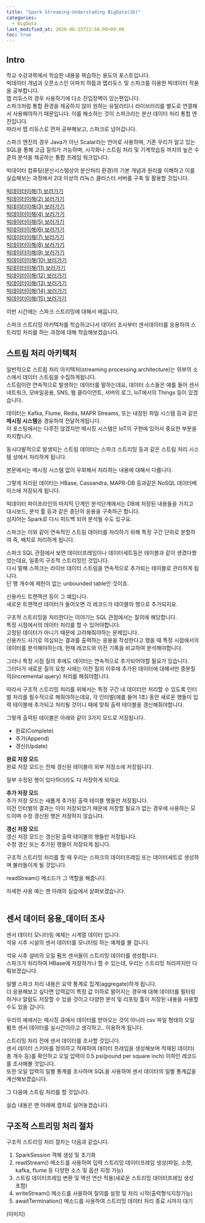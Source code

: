 ```yaml
---
title: "Spark Streaming-Understading BigData(16)"
categories: 
  - BigData
last_modified_at: 2020-06-25T22:58:00+09:00
toc: true
---
```


Intro
---
학교 수강과목에서 학습한 내용을 복습하는 용도의 포스트입니다.<br/>
빅데이터 개념과 오픈소스인 아파치 하둡과 맵리듀스 및 스파크를 이용한 빅데이터 적용을 공부합니다.<br/>
맵 리듀스의 경우 사용하기에 다소 진입장벽이 있는편입니다.<br/> 스파크처럼 통합 환경을 제공하지 않아 원하는 유틸리티나 라이브러리를 별도로 연결해서 사용해야하기 때문입니다. 이를 해소하는 것이 스파크라는 분산 데이터 처리 통합 엔진입니다.<br/>
따라서 맵 리듀스로 먼저 공부해보고, 스파크로 넘어갑니다.<br/>

스파크 엔진의 경우 Java가 아닌 Scalar라는 언어로 사용하며, 기존 우리가 알고 있는 SQL을 통해 고급 질의가 가능하며, 시각화나 스트림 처리 및 기계학습등 까지의 높은 수준의 분석을 제공하는 통합 프레임 워크입니다.<br/>

빅데이터 컴퓨팅(분산시스템상의 분산처리 환경)의 기본 개념과 원리를 이해하고 이를 실습해보는 과정에서 2대 이상의 리눅스 클러스터 서버를 구축 및 활용할 것입니다.<br/>

[빅데이터이해(1) 보러가기](https://ohjinjin.github.io/bigdata/bigdata-1/)<br/>
[빅데이터이해(2) 보러가기](https://ohjinjin.github.io/bigdata/bigdata-2/)<br/>
[빅데이터이해(3) 보러가기](https://ohjinjin.github.io/bigdata/bigdata-3/)<br/>
[빅데이터이해(4) 보러가기](https://ohjinjin.github.io/bigdata/bigdata-4/)<br/>
[빅데이터이해(5) 보러가기](https://ohjinjin.github.io/bigdata/bigdata-5/)<br/>
[빅데이터이해(6) 보러가기](https://ohjinjin.github.io/bigdata/bigdata-6/)<br/>
[빅데이터이해(7) 보러가기](https://ohjinjin.github.io/bigdata/bigdata-7/)<br/>
[빅데이터이해(8) 보러가기](https://ohjinjin.github.io/bigdata/bigdata-8/)<br/>
[빅데이터이해(9) 보러가기](https://ohjinjin.github.io/bigdata/bigdata-9/)<br/>
[빅데이터이해(10) 보러가기](https://ohjinjin.github.io/bigdata/bigdata-10/)<br/>
[빅데이터이해(11) 보러가기](https://ohjinjin.github.io/bigdata/bigdata-11/)<br/>
[빅데이터이해(12) 보러가기](https://ohjinjin.github.io/bigdata/bigdata-12/)<br/>
[빅데이터이해(13) 보러가기](https://ohjinjin.github.io/bigdata/bigdata-13/)<br/>
[빅데이터이해(14) 보러가기](https://ohjinjin.github.io/bigdata/bigdata-14/)<br/>
[빅데이터이해(15) 보러가기](https://ohjinjin.github.io/bigdata/bigdata-15/)<br/>

이번 시간에는 스파크 스트리밍에 대해서 배웁니다.<br/>

스파크 스트리밍 아키텍처를 학습하고나서 데이터 조사부터 센서데이터를 응용하여 스트리밍 처리를 하는 과정에 대해 학습해보겠습니다.<br/>

스트림 처리 아키텍처
---
일반적으로 스트림 처리 아키텍처(streaming processing architecture)는 외부의 소스에서 데이터 스트림을 수집하게됩니다.<br/>
스트림이란 연속적으로 발생하는 데이터를 말하는데요, 데이터 소스들은 예를 들어 센서네트워크, 모바일응용, SNS, 웹 클라이언트, 서버의 로그, IoT에서의 Things 등이 있겠습니다.<br/>

데이터는 Kafka, Flume, Redis, MAPR Streams, 또는 내장된 파일 시스템 등과 같은 **메시징 시스템**을 경유하여 전달하게됩니다.<br/> 이 포스팅에서는 다루진 않겠지만 메시징 시스템은 IoT의 구현에 있어서 중요한 부분을 차지합니다.<br/>

동시다발적으로 발생되는 스트림 데이터는 스파크 스트리밍 등과 같은 스트림 처리 시스템 상에서 처리하게 됩니다.<br/>

본문에서는 메시징 시스템 없이 우회해서 처리하는 내용에 대해서 다룹니다.<br/>

그렇게 처리된 데이터는 HBase, Cassandra, MAPR\-DB 등과같은 NoSQL 데이터베이스에 저장되게 됩니다.<br/>

빅데이터 파이프라인의 마지막 단계인 분석단계에서는 DB에 저장된 내용들을 가지고 대시보드, 분석 툴 등과 같은 종단의 응용을 구축하곤 합니다.<br/>
심지어는 Spark로 다시 피드백 되어 분석될 수도 있구요.<br/>

스파크는 이와 같이 연속적인 스트림 데이터를 처리하기 위해 특정 구간 단위로 분할하여 즉, 배치로 처리하게 됩니다.<br/>

스파크 SQL 관점에서 보면 데이터프레임이나 데이터세트등은 테이블과 같이 생겼다했었는데요, 일종의 구조적 스트리밍인 것입니다.<br/> 다시 말해 스파크는 라이브 데이터 스트림을 연속적으로 추가되는 테이블로 관리하게 됩니다.<br/>
단 행 개수에 제한이 없는 unbounded table인 것이죠.<br/>

신용카드 트랜잭션 등이 그 예입니다.<br/>
새로운 트랜잭션 데이터가 들어오면 각 레코드가 테이블의 행으로 추가되지요.<br/>

구조적 스트리밍을 처리한다는 이야기는 SQL 관점에서는 질의에 해당합니다.<br/>
특정 시점에서의 데이터 처리를 할 수 있어야합니다.<br/>
고정된 데이터가 아니기 때문에 고려해줘야하는 문제입니다.<br/>
신용카드 사기로 의심되는 결과를 출력하는 응용을 작성한다고 했을 때 특정 시점에서의 데이터를 분석해야하는데, 현재 레코드와 이전 기록을 비교하여 분석해야합니다.<br/>

그러나 특정 시점 질의 후에도 데이터는 연속적으로 추가되어야할 필요가 있습니다.<br/>
그러다가 새로운 질의 요청 시에는 이전 질의 이후에 추가된 데이터에 대해서만 증분질의(incremental query) 처리를 해줘야합니다.<br/>

따라서 구조적 스트리밍 처리를 위해서는 특정 구간 내 데이터만 처리할 수 있도록 인터벌 처리를 필수적으로 해줘야하는데요, 각 인터벌(예를 들어 1초) 동안 새로운 행들이 입력 테이블에 추가되고 처리될 것이니 때에 맞춰 출력 테이블을 갱신해줘야합니다.<br/>

그렇게 출력된 테이블은 아래와 같이 3가지 모드로 저장됩니다.<br/>
* 완료(Complete)
* 추가(Append)
* 갱신(Update)

**완료 저장 모드**<br/>
완료 저장 모드는 전체 갱신된 테이블이 외부 저장소에 저장됩니다.<br/>

일부 수정된 행이 있다하더라도 다 저장하게 되지요.<br/>

**추가 저장 모드**<br/>
추가 저장 모드는 새롭게 추가된 출력 테이블 행들만 저장됩니다.<br/>
이전 인터벌의 결과는 이미 저장되었기 때문에 저장할 필요가 없는 경우에 사용하는 모드이며 수정 갱신된 행은 저장하지 않습니다.<br/>

**갱신 저장 모드**<br/>
갱신 저장 모드는 갱신된 출력 테이블의 행들만 저장됩니다.<br/>
수정 갱신 또는 추가된 행들이 저장되게 됩니다.<br/>

구조적 스트리밍 처리를 할 때 우리는 스파크의 데이터프레임 또는 데이터세트로 생성하며 불러들이게 될 것입니다.<br/>

readStream() 메소드가 그 역할을 해줍니다.<br/>

자세한 사용 예는 맨 아래의 실습에서 살펴보겠습니다.<br/>
<br/>

센서 데이터 응용_데이터 조사
---
센서 데이터 모니터링 예제는 시계열 데이터 입니다.<br/>
석유 시추 시설의 센서 데이터를 모니터링 하는 예제를 볼 겁니다.<br/>

석유 시추 설비의 오일 펌프 센서들이 스트리밍 데이터를 생성합니다.<br/>
스파크가 처리하여 HBase에 저장하거나 할 수 있는데, 우리는 스트리밍 처리까지만 다뤄보겠습니다.<br/>

일별 스파크 처리 내용은 요약 통계로 집계(aggregate)하게 됩니다.<br/>
더 응용해보고 싶다면 압력값이 특정 값 이하로 떨어지는 경우에 대해 데이터를 필터링하거나 알람도 저장할 수 있을 것이고 다양한 분석 및 리포팅 툴이 저장된 내용을 사용할 수도 있을 겁니다.<br/>

우리의 예에서는 메시징 큐에서 데이터를 받아오는 것이 아니라 csv 파일 형태의 오일 펌프 센서 데이터를 실시간이라고 생각하고.. 이용하게 됩니다.<br/>

스트리밍 처리 전에 센서 데이터를 조사할 것입니다.<br/>
센서 데이터 스키마를 정의하고 적재하여 데이터 프레임을 생성해보며 적재된 데이터( 총 개수 등)를 확인하고 오일 압력이 0.5 psi(pound per square inch) 이하인 레코드를 조사해볼 것입니다.<br/>
또한 오일 압력의 일별 통계를 조사하며 SQL을 사용하여 센서 데이터의 일별 통계값을 계산해보겠습니다.<br/>

그 다음에 스트림 처리를 할 것입니다.<br/>

실습 내용은 맨 아래에 캡처로 실어놓겠습니다.<br/>

구조적 스트리밍 처리 절차
---
구조적 스트리밍 처리 절차는 다음과 같습니다.<br/>
1. SparkSession 객체 생성 및 초기화
2. readStream() 메소드를 사용하여 입력 스트리밍 데이터프레임 생성(파일, 소켓, kafka, flume 등 다양한 소스 및 옵션 지정 가능)
3. 스트링 데이터프레임 변환 및 액션 연산 적용(새로운 스트리밍 데이터프레임 생성 포함)
4. writeStream() 메소드를 사용하여 질의를 설정 및 처리 시작(출력형식지정가능)
5. awaitTermination() 메소드를 사용하여 스트리밍 데이터 처리 종료 시까지 대기

(이미지)